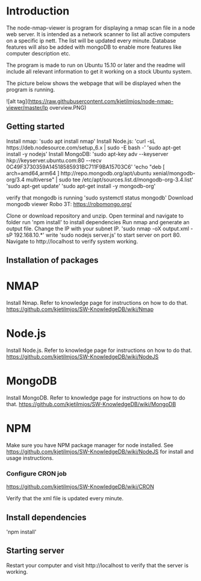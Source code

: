<h1> Introduction </h1>

The node-nmap-viewer is program for displaying a nmap scan file in a node web server. It is intended as a network scanner to list all active computers on a specific ip nett. The list will be updated every minute. Database features will also be added with mongoDB to enable more features like computer description etc.

The program is made to run on Ubuntu 15.10 or later and the readme will include all relevant information to get it working on a stock Ubuntu system.

The picture below shows the webpage that will be displayed when the program is running.

![alt tag](https://raw.githubusercontent.com/kjetilmjos/node-nmap-viewer/master/Ip overview.PNG)

<h2> Getting started </h2>
Install nmap: 'sudo apt install nmap'
Install Node.js: 'curl -sL https://deb.nodesource.com/setup_6.x | sudo -E bash -'
'sudo apt-get install -y nodejs'
Install MongoDB: 'sudo apt-key adv --keyserver hkp://keyserver.ubuntu.com:80 --recv 0C49F3730359A14518585931BC711F9BA15703C6'
'echo "deb [ arch=amd64,arm64 ] http://repo.mongodb.org/apt/ubuntu xenial/mongodb-org/3.4 multiverse" | sudo tee /etc/apt/sources.list.d/mongodb-org-3.4.list'
'sudo apt-get update'
'sudo apt-get install -y mongodb-org'

verify that mongodb is running 'sudo systemctl status mongodb'
Download mongodb viewer Robo 3T: https://robomongo.org/

Clone or download repository and unzip.
Open terminal and navigate to folder
run 'npm install' to install dependencies
Run nmap and generate an output file. Change the IP with your subnet IP. 
'sudo nmap -oX output.xml -sP 192.168.10.*'
write 'sudo nodejs server.js' to start server on port 80. 
Navigate to http://localhost to verify system working.


<h2> Installation of packages </h2>

# NMAP
Install Nmap. Refer to knowledge page for instructions on how to do that.
https://github.com/kjetilmjos/SW-KnowledgeDB/wiki/Nmap

# Node.js
Install Node.js. Refer to knowledge page for instructions on how to do that.
https://github.com/kjetilmjos/SW-KnowledgeDB/wiki/NodeJS

# MongoDB
Install MongoDB. Refer to knowledge page for instructions on how to do that.
https://github.com/kjetilmjos/SW-KnowledgeDB/wiki/MongoDB

# NPM
Make sure you have NPM package manager for node installed.
See https://github.com/kjetilmjos/SW-KnowledgeDB/wiki/NodeJS for install and usage instructions.


<h3> Configure CRON job </h3>

https://github.com/kjetilmjos/SW-KnowledgeDB/wiki/CRON

Verify that the xml file is updated every minute.

<h2> Install dependencies</h2>

'npm install'

<h2> Starting server</h2>

Restart your computer and visit http://localhost to verify that the server is working.
